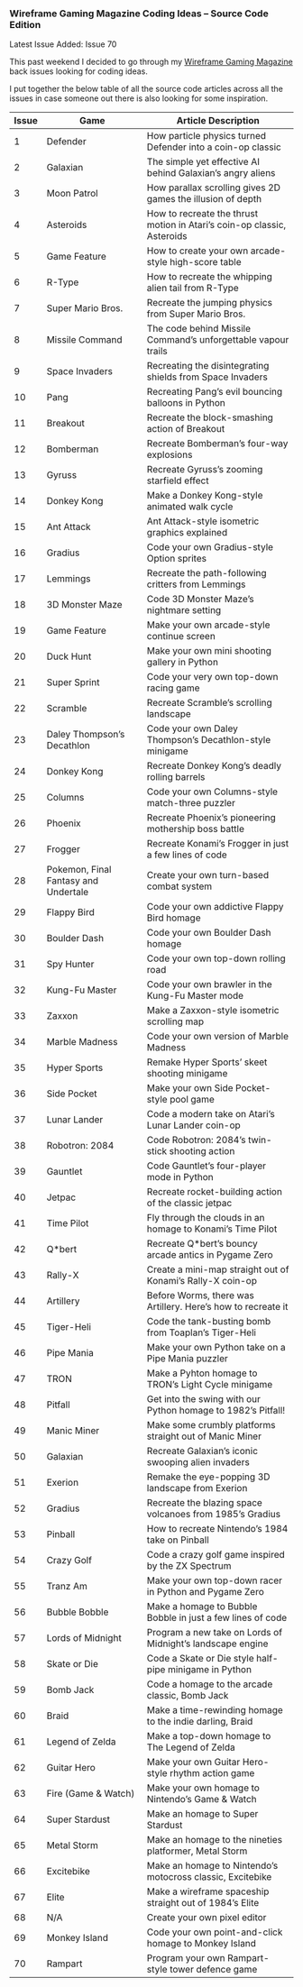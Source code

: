 ### Wireframe Gaming Magazine Coding Ideas – Source Code Edition

Latest Issue Added: Issue 70

This past weekend I decided to go through my [Wireframe Gaming Magazine](https://wireframe.raspberrypi.com/issues) back issues looking for coding ideas.

I put together the below table of all the source code articles across all the issues in case someone out there is also looking for some inspiration.

| Issue | Game                                 | Article Description                                                     |
|-------|--------------------------------------|-------------------------------------------------------------------------|
| 1     | Defender                             | How particle physics turned Defender into a coin-op classic             |
| 2     | Galaxian                             | The simple yet effective AI behind Galaxian’s angry aliens              |
| 3     | Moon Patrol                          | How parallax scrolling gives 2D games the illusion of depth             |
| 4     | Asteroids                            | How to recreate the thrust motion in Atari’s coin-op classic, Asteroids |
| 5     | Game Feature                         | How to create your own arcade-style high-score table                    |
| 6     | R-Type                               | How to recreate the whipping alien tail from R-Type                     |
| 7     | Super Mario Bros.                    | Recreate the jumping physics from Super Mario Bros.                     |
| 8     | Missile Command                      | The code behind Missile Command’s unforgettable vapour trails           |
| 9     | Space Invaders                       | Recreating the disintegrating shields from Space Invaders               |
| 10    | Pang                                 | Recreating Pang’s evil bouncing balloons in Python                      |
| 11    | Breakout                             | Recreate the block-smashing action of Breakout                          |
| 12    | Bomberman                            | Recreate Bomberman’s four-way explosions                                |
| 13    | Gyruss                               | Recreate Gyruss’s zooming starfield effect                              |
| 14    | Donkey Kong                          | Make a Donkey Kong-style animated walk cycle                            |
| 15    | Ant Attack                           | Ant Attack-style isometric graphics explained                           |
| 16    | Gradius                              | Code your own Gradius-style Option sprites                              |
| 17    | Lemmings                             | Recreate the path-following critters from Lemmings                      |
| 18    | 3D Monster Maze                      | Code 3D Monster Maze’s nightmare setting                                |
| 19    | Game Feature                         | Make your own arcade-style continue screen                              |
| 20    | Duck Hunt                            | Make your own mini shooting gallery in Python                           |
| 21    | Super Sprint                         | Code your very own top-down racing game                                 |
| 22    | Scramble                             | Recreate Scramble’s scrolling landscape                                 |
| 23    | Daley Thompson’s Decathlon           | Code your own Daley Thompson’s Decathlon-style minigame                 |
| 24    | Donkey Kong                          | Recreate Donkey Kong’s deadly rolling barrels                           |
| 25    | Columns                              | Code your own Columns-style match-three puzzler                         |
| 26    | Phoenix                              | Recreate Phoenix’s pioneering mothership boss battle                    |
| 27    | Frogger                              | Recreate Konami’s Frogger in just a few lines of code                   |
| 28    | Pokemon, Final Fantasy and Undertale | Create your own turn-based combat system                                |
| 29    | Flappy Bird                          | Code your own addictive Flappy Bird homage                              |
| 30    | Boulder Dash                         | Code your own Boulder Dash homage                                       |
| 31    | Spy Hunter                           | Code your own top-down rolling road                                     |
| 32    | Kung-Fu Master                       | Code your own brawler in the Kung-Fu Master mode                        |
| 33    | Zaxxon                               | Make a Zaxxon-style isometric scrolling map                             |
| 34    | Marble Madness                       | Code your own version of Marble Madness                                 |
| 35    | Hyper Sports                         | Remake Hyper Sports’ skeet shooting minigame                            |
| 36    | Side Pocket                          | Make your own Side Pocket-style pool game                               |
| 37    | Lunar Lander                         | Code a modern take on Atari’s Lunar Lander coin-op                      |
| 38    | Robotron: 2084                       | Code Robotron: 2084’s twin-stick shooting action                        |
| 39    | Gauntlet                             | Code Gauntlet’s four-player mode in Python                              |
| 40    | Jetpac                               | Recreate rocket-building action of the classic jetpac                   |
| 41    | Time Pilot                           | Fly through the clouds in an homage to Konami’s Time Pilot              |
| 42    | Q*bert                               | Recreate Q*bert’s bouncy arcade antics in Pygame Zero                   |
| 43    | Rally-X                              | Create a mini-map straight out of Konami’s Rally-X coin-op              |
| 44    | Artillery                            | Before Worms, there was Artillery. Here’s how to recreate it            |
| 45    | Tiger-Heli                           | Code the tank-busting bomb from Toaplan’s Tiger-Heli                    |
| 46    | Pipe Mania                           | Make your own Python take on a Pipe Mania puzzler                       |
| 47    | TRON                                 | Make a Pyhton homage to TRON’s Light Cycle minigame                     |
| 48    | Pitfall                              | Get into the swing with our Python homage to 1982’s Pitfall!            |
| 49    | Manic Miner                          | Make some crumbly platforms straight out of Manic Miner                 |
| 50    | Galaxian                             | Recreate Galaxian’s iconic swooping alien invaders                      |
| 51    | Exerion                              | Remake the eye-popping 3D landscape from Exerion                        |
| 52    | Gradius                              | Recreate the blazing space volcanoes from 1985’s Gradius                |
| 53    | Pinball                              | How to recreate Nintendo’s 1984 take on Pinball                         |
| 54    | Crazy Golf                           | Code a crazy golf game inspired by the ZX Spectrum                      |
| 55    | Tranz Am                             | Make your own top-down racer in Python and Pygame Zero                  |
| 56    | Bubble Bobble                        | Make a homage to Bubble Bobble in just a few lines of code              |
| 57    | Lords of Midnight                    | Program a new take on Lords of Midnight’s landscape engine              |
| 58    | Skate or Die                         | Code a Skate or Die style half-pipe minigame in Python                  |
| 59    | Bomb Jack                            | Code a homage to the arcade classic, Bomb Jack                          |
| 60    | Braid                                | Make a time-rewinding homage to the indie darling, Braid                |
| 61    | Legend of Zelda                      | Make a top-down homage to The Legend of Zelda                           |
| 62    | Guitar Hero                          | Make your own Guitar Hero-style rhythm action game                      |
| 63    | Fire (Game & Watch)                  | Make your own homage to Nintendo’s Game & Watch                         |
| 64    | Super Stardust                       | Make an homage to Super Stardust                                        |
| 65    | Metal Storm                          | Make an homage to the nineties platformer, Metal Storm                  |
| 66    | Excitebike                           | Make an homage to Nintendo’s motocross classic, Excitebike              |
| 67    | Elite                                | Make a wireframe spaceship straight out of 1984’s Elite                 |
| 68    | N/A                                  | Create your own pixel editor                                            |
| 69    | Monkey Island                        | Code your own point-and-click homage to Monkey Island                   |
| 70    | Rampart                              | Program your own Rampart-style tower defence game                       |
